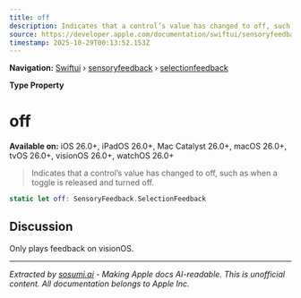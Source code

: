 ```yaml
---
title: off
description: Indicates that a control’s value has changed to off, such as when a toggle is released and turned off.
source: https://developer.apple.com/documentation/swiftui/sensoryfeedback/selectionfeedback/off
timestamp: 2025-10-29T00:13:52.153Z
---
```


**Navigation:** [Swiftui](/documentation/swiftui) › [sensoryfeedback](/documentation/swiftui/sensoryfeedback) › [selectionfeedback](/documentation/swiftui/sensoryfeedback/selectionfeedback)

**Type Property**

# off

**Available on:** iOS 26.0+, iPadOS 26.0+, Mac Catalyst 26.0+, macOS 26.0+, tvOS 26.0+, visionOS 26.0+, watchOS 26.0+

> Indicates that a control’s value has changed to off, such as when a toggle is released and turned off.

```swift
static let off: SensoryFeedback.SelectionFeedback
```

## Discussion

Only plays feedback on visionOS.

---

*Extracted by [sosumi.ai](https://sosumi.ai) - Making Apple docs AI-readable.*
*This is unofficial content. All documentation belongs to Apple Inc.*
